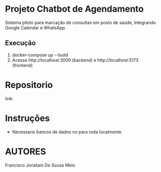 # Projeto Chatbot de Agendamento
Sistema piloto para marcação de consultas em posto de saúde, integrando Google Calendar e WhatsApp.

## Execução
1. docker-compose up --build
2. Acesse http://localhost:3000 (backend) e http://localhost:5173 (frontend)

# Repositorio
link:

# Instruções
- Necessario bancos de dados no para roda localmente.

# AUTORES
Francisco Jonatam De Sousa Melo
